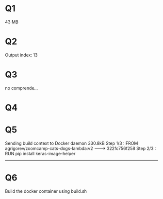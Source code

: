 # Q1
43 MB

# Q2
Output index: 13

# Q3
no comprende...

# Q4

# Q5
Sending build context to Docker daemon  330.8kB
Step 1/3 : FROM agrigorev/zoomcamp-cats-dogs-lambda:v2
 ---> 322fc756f258
Step 2/3 : RUN pip install keras-image-helper

----------------
# Q6
Build the docker container using build.sh
